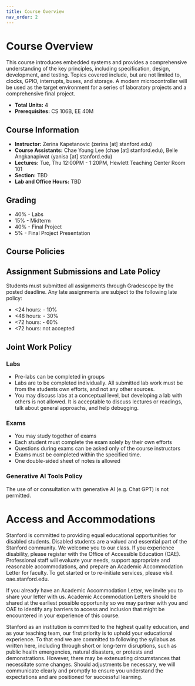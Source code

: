 ```yaml
---
title: Course Overview
nav_order: 2
---
```



# Course Overview
This course introduces embedded systems and provides a comprehensive understanding of the key principles, including specification, design, development, and testing. Topics covered include, but are not limited to, clocks, GPIO, interrupts, buses, and storage. A modern microcontroller will be used as the target environment for a series of laboratory projects and a comprehensive final project. 

* **Total Units:** 4
* **Prerequisites:** CS 106B, EE 40M

## Course Information

* **Instructor:** Zerina Kapetanovic (zerina [at] stanford.edu)
* **Course Assistants:** Chae Young Lee (chae [at] stanford.edu), Belle Angkanapiwat (yanisa [at] stanford.edu)
* **Lectures:** Tue, Thu 12:00PM - 1:20PM, Hewlett Teaching Center Room 101
* **Section:** TBD
* **Lab and Office Hours:** TBD

## Grading
* 40% - Labs
* 15% - Midterm
* 40% - Final Project
* 5% - Final Project Presentation 

## Course Policies 

## Assignment Submissions and Late Policy
Students must submitted all assignments through Gradescope by the posted deadline. Any late assignments are subject to the following late policy:
   * <24 hours: - 10%
   * <48 hours: - 30%
   * <72 hours: - 60%
   * <72 hours: not accepted

## Joint Work Policy
### Labs
* Pre-labs can be completed in groups
* Labs are to be completed individually. All submitted lab work must be from the students own efforts, and not any other sources.
* You may discuss labs at a conceptual level, but developing a lab with others is not allowed. It is acceptable to discuss lectures or readings, talk about general approachs, and help debugging. 

### Exams
* You may study together of exams
* Each student must complete the exam solely by their own efforts
* Questions during exams can be asked only of the course instructors
* Exams must be completed within the specified time. 
* One double-sided sheet of notes is allowed

### Generative AI Tools Policy
The use of or consultation with generative AI (e.g. Chat GPT) is not permitted. 

# Access and Accommodations
Stanford is committed to providing equal educational opportunities for disabled students. Disabled students are a valued and essential part of the Stanford community. We welcome you to our class. If you experience disability, please register with the Office of Accessible Education (OAE). Professional staff will evaluate your needs, support appropriate and reasonable accommodations, and prepare an Academic Accommodation Letter for faculty. To get started or to re-initiate services, please visit oae.stanford.edu.

If you already have an Academic Accommodation Letter, we invite you to share your letter with us. Academic Accommodation Letters should be shared at the earliest possible opportunity so we may partner with you and OAE to identify any barriers to access and inclusion that might be encountered in your experience of this course.

Stanford as an institution is committed to the highest quality education, and as your teaching team, our first priority is to uphold your educational experience. To that end we are committed to following the syllabus as written here, including through short or long-term disruptions, such as public health emergencies, natural disasters, or protests and demonstrations. However, there may be extenuating circumstances that necessitate some changes. Should adjustments be necessary, we will communicate clearly and promptly to ensure you understand the expectations and are positioned for successful learning.